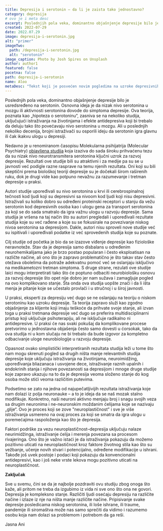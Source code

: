 ```yaml
---
title: Depresija i serotonin – da li je zaista tako jednostavno?
category: depresija
# ovo je i meta desc
excerpt: Poslednjih pola veka, dominantno objašnjenje depresije bilo je usredsređeno na serotonin. 
created: 2022-07-29
date: 2022.07.29
image: depresija-i-serotonin.jpg
alt: "primer"
imageTwo:
  path: /depresija-i-serotonin.jpg
  alt: "serotonin"
image_caption: Photo by Josh Spires on Unsplash
author: author1
featured: false
pocetna: false
path: depresija-i-serotonin
name: Aloo
metaDesc: "Tekst koji je posvećen novim pogledima na uzroke depresivnih stanja, sa akcentom na povezanost tih stanja i serotonina."
---
```


Poslednjih pola veka, dominantno objašnjenje depresije bilo je usredsređeno na serotonin. Osnovna ideja je da nizak nivo serotonina u mozgu ili aktivnosti serotonina dovode do simptoma depresije. Ova teorija, poznata kao „hipoteza o serotoninu“, zasniva se na nekoliko studija, uključujući istraživanja na životinjama i efekte antidepresiva koji bi trebalo da deluju tako što povećavaju nivo serotonina u mozgu. Ali u poslednjih nekoliko decenija, brojni istraživači su osporili ideju da serotonin igra glavnu ili čak ikakvu ulogu u depresiji.

Nedavno je u renomiranom časopisu Molekularna psihijatrija (Molecular Psychiatry) [objavljena studija](https://www.nature.com/articles/s41380-022-01661-0) koja izaziva do sada široku prihvaćenu tezu da su nizak nivo neurotransmitera serotonina ključni uzrok za razvoj depresije. Rezultati ove studije bili su atraktivni i za medije pa su se u javnosti već podigle razne rasprave na temu njenih rezultata. Oni koji su bili skeptični prema biološkoj teoriji depresije su je dočekali širom raširenih ruku, dok je drugi vide kao potpuno nevažnu za razumevanje i tretman depresije u praksi.

Autori studije upoređivali su nivo serotonina u krvi ili cerebrospinalnoj tečnosti kod ljudi koji su depresivni sa nivoom kod ljudi koji nisu depresivni. Istraživali su koliko dobro su određeni proteinski receptori u stanju da vežu serotonin kod depresivnih osoba kao i ulogu gena za transport serotonina za koji se do sada smatralo da igra važnu ulogu u razvoju depresije. Sama studija je vršena na taj način što su autori pregledali i upoređivali rezultate studija koje su već rađene a koje su se fokusirale na povezivanje niskog nivoa serotonina sa depresijom. Dakle, autori nisu sproveli nove studije već su ispitivali i upoređivali podatke iz već sprovedenih studija koje su poznate.

Cilj studije od početka je bio da se izazove viđenje depresije kao fiziološke neravnoteže. Stav da je depresija samo disbalans u određenim neurohemikalijama jako je brzo postao popularan i često eksploatisan na različte načine, ali ono što je zapravo problematično je što takav stav često otežava obolelima da potraže adekvatnu pomoć već se oslanjaju isključivo na medikametozni tretman simptoma. S druge strane, rezulati ove studije laici mogu interpretirati tako što će poptuno odbaciti neurobiološku osnovu za razvoj depresije što opet nije dobro jer nam sužava i zamagljuje pogled na ovo komplikovano stanje. Šta onda ova studija uopšte znači i da li išta menja je pitanje koje se učestalo provlači i u stručnoj i u široj javnosti. 

U praksi, eksperti za depresiju već dugo se ne oslanjaju na teoriju o niskom serotoninu kao uzroku depresije. Ta teorija zapravo služi kao zgodno objašnjenje za klijente koji imaju teškoće da prihvate svoje stanje, ali izvan toga u praksi tretmana depresije već dugo se preferira multidisciplinarni pristup koji uključuje psihoterapiju, ali ne isključuje radikalno ni antidepresive. U praksi će nas svaki pokušaj da komplikovane procese pretvorimo u jednostavna objašenja često samo dovesti u ćorsokak, tako da ova studija ni u kom slučaju ne bi trebalo da bude izgovor za kompletno odbacivanje uloge neurobiologije u razvoju depresije.

Opasnost ovako simplistički interpretiranih rezultata studija leži u tome što nam mogu skrenuti pogled sa drugih ništa manje relevantnih studija depresije koje uključuju istraživanja na životinjama, neuroimidžing, upoređivanja bliazanaca i usvojene dece, istraživanje raznih upalnih i endokrinih stanja i njihove povezanosti sa depresijom i mnoge druge studije koje zapravo ukazuju na to da je depresija veoma složeno stanje do kog osoba može stići veoma različitim putevima.

Podsetimo se zato na jedna od najupečatljivijih rezultata istraživanja koje nam dolazi iz polja neuronauke – a to je ideja da se naš mozak stalno modifikuje. Konkretno, naši neuroni aktivno menjaju broj i snagu svojih veza sa drugim neuronima i ne-neuronskim moždanim ćelijama koje se nazivaju „glije“. Ovo je proces koji se zove "neuroplastičnost" i sve je više istraživanja usmereno na ovaj proces za koji se smatra da igra ulogu u poremećajima raspoloženja kao što je depresija.

Faktori podrške za vezu neuroplastičnost–depresija uključuju nalaze neurimidžinga, istraživanje ćelija i merenja povezana sa procesom rivajeringa. Ono što je važno istaći je da istraživanja pokazuju da možemo pozitivno uticati na neuroplastičnost kroz faktore životnog stila kao što su vežbanje, učenje novih stvari i potencijalno, određene modifikacije u ishrani. Takođe još uvek postoje i podaci koji pokazuju da konvencionalni antidepresivi, kao i još neke vrste lekova mogu pozitivno uticati na neuroplastičnost.

**Zaključak**

Sve u svemu, čini se da je najbolje pozdraviti ovu studiju zbog onoga što kaže, ali pritom ne treba da izgubimo iz vida ni sve ono što ona ne govori. Depresija je kompleksno stanje. Različiti ljudi osećaju depresiju na različite načine i izlaze iz nje na ništa manje različite načine. Pripisivanje svake depresije posledicama niskog serotonina, ili loše ishrane, ili traume, pandemije ili siromaštva može nas samo sprečiti da vidimo i razumemo osobu koja nam dolazi sa problemom i potrebom da ga reši.

Jasna Ani
